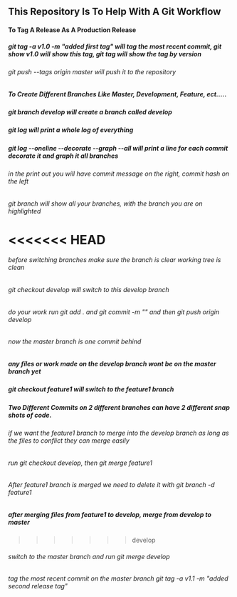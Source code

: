 ## This Repository Is To Help With A Git Workflow

#### To Tag A Release As A Production Release

##### git tag -a v1.0 -m "added first tag" will tag the most recent commit, git show v1.0 will show this tag, git tag will show the tag by version

###### git push --tags origin master will push it to the repository

##### To Create Different Branches Like Master, Development, Feature, ect.....

##### git branch develop will create a branch called develop

##### git log will print a whole log of everything

##### git log --oneline --decorate --graph --all will print a line for each commit decorate it and graph it all branches

###### in the print out you will have commit message on the right, commit hash on the left

###### git branch will show all your branches, with the branch you are on highlighted

# <<<<<<< HEAD

###### before switching branches make sure the branch is clear working tree is clean

###### git checkout develop will switch to this develop branch

###### do your work run git add . and git commit -m "" and then git push origin develop

###### now the master branch is one commit behind

##### any files or work made on the develop branch wont be on the master branch yet

##### git checkout feature1 will switch to the feature1 branch

##### Two Different Commits on 2 different branches can have 2 different snap shots of code.

###### if we want the feature1 branch to merge into the develop branch as long as the files to conflict they can merge easily

###### run git checkout develop, then git merge feature1

###### After feature1 branch is merged we need to delete it with git branch -d feature1

##### after merging files from feature1 to develop, merge from develop to master

> > > > > > > develop

###### switch to the master branch and run git merge develop

###### tag the most recent commit on the master branch git tag -a v1.1 -m "added second release tag"
